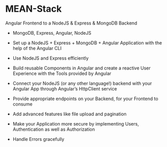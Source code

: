 # MEAN-Stack

Angular Frontend to a NodeJS & Express & MongoDB Backend

- MongoDB, Express, Angular,  NodeJS

- Set up a NodeJS + Express + MongoDB + Angular Application with the help of the Angular CLI

- Use NodeJS and Express efficiently

- Build reusable Components in Angular and create a reactive User Experience with the Tools provided by Angular

- Connect your NodeJS (or any other language!) backend with your Angular App through Angular’s HttpClient service

- Provide appropriate endpoints on your Backend, for your Frontend to consume

- Add advanced features like file upload and pagination

- Make your Application more secure by implementing Users, Authentication as well as Authorization

- Handle Errors gracefully

